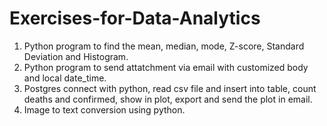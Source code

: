 # Exercises-for-Data-Analytics

1. Python program to find the mean, median, mode, Z-score, Standard Deviation and Histogram.
2. Python program to send attatchment via email with customized body and local date_time.
3. Postgres connect with python, read csv file and insert into table, count deaths and confirmed, show in plot, export and send the plot in email.
4. Image to text conversion using python.
